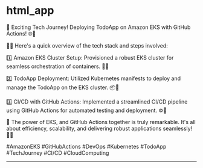 # html_app

🚀 Exciting Tech Journey! Deploying TodoApp on Amazon EKS with GitHub Actions! 🌐🔧

👨‍💻 Here's a quick overview of the tech stack and steps involved:

1️⃣ Amazon EKS Cluster Setup:
Provisioned a robust EKS cluster for seamless orchestration of containers. 🚢🌐

2️⃣ TodoApp Deployment:
Utilized Kubernetes manifests to deploy and manage the TodoApp on the EKS cluster. 📦🚀

3️⃣ CI/CD with GitHub Actions:
Implemented a streamlined CI/CD pipeline using GitHub Actions for automated testing and deployment. ⚙️🔗

🙌 The power of EKS, and GitHub Actions together is truly remarkable. It's all about efficiency, scalability, and delivering robust applications seamlessly! 💪🚀

#AmazonEKS #GitHubActions #DevOps #Kubernetes #TodoApp #TechJourney #CI/CD #CloudComputing


---
